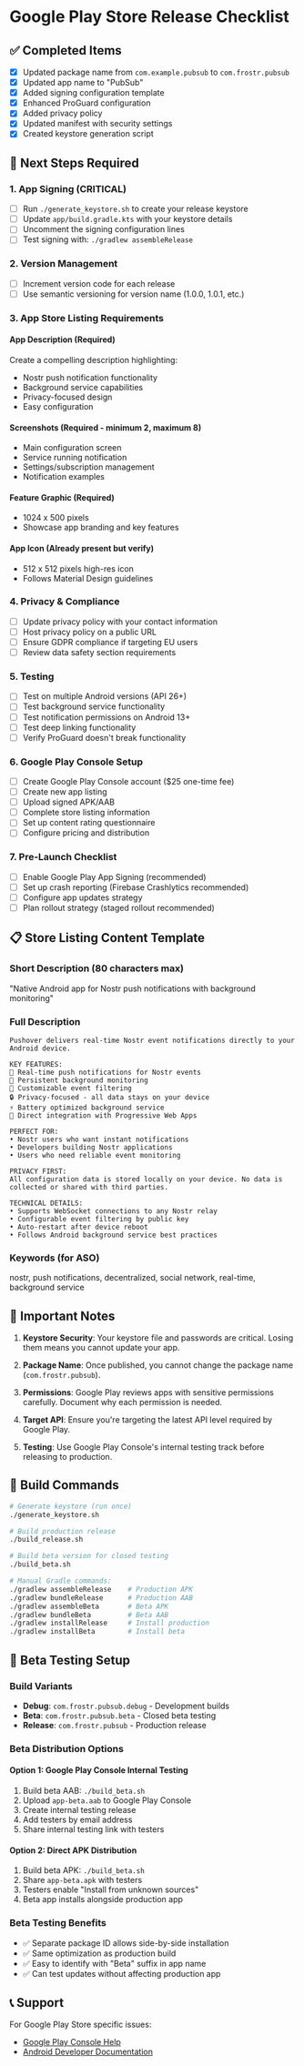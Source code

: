 # Google Play Store Release Checklist

## ✅ Completed Items

- [x] Updated package name from `com.example.pubsub` to `com.frostr.pubsub`
- [x] Updated app name to "PubSub"
- [x] Added signing configuration template
- [x] Enhanced ProGuard configuration
- [x] Added privacy policy
- [x] Updated manifest with security settings
- [x] Created keystore generation script

## 🔄 Next Steps Required

### 1. App Signing (CRITICAL)
- [ ] Run `./generate_keystore.sh` to create your release keystore
- [ ] Update `app/build.gradle.kts` with your keystore details
- [ ] Uncomment the signing configuration lines
- [ ] Test signing with: `./gradlew assembleRelease`

### 2. Version Management
- [ ] Increment version code for each release
- [ ] Use semantic versioning for version name (1.0.0, 1.0.1, etc.)

### 3. App Store Listing Requirements

#### App Description (Required)
Create a compelling description highlighting:
- Nostr push notification functionality
- Background service capabilities
- Privacy-focused design
- Easy configuration

#### Screenshots (Required - minimum 2, maximum 8)
- Main configuration screen
- Service running notification
- Settings/subscription management
- Notification examples

#### Feature Graphic (Required)
- 1024 x 500 pixels
- Showcase app branding and key features

#### App Icon (Already present but verify)
- 512 x 512 pixels high-res icon
- Follows Material Design guidelines

### 4. Privacy & Compliance
- [ ] Update privacy policy with your contact information
- [ ] Host privacy policy on a public URL
- [ ] Ensure GDPR compliance if targeting EU users
- [ ] Review data safety section requirements

### 5. Testing
- [ ] Test on multiple Android versions (API 26+)
- [ ] Test background service functionality
- [ ] Test notification permissions on Android 13+
- [ ] Test deep linking functionality
- [ ] Verify ProGuard doesn't break functionality

### 6. Google Play Console Setup
- [ ] Create Google Play Console account ($25 one-time fee)
- [ ] Create new app listing
- [ ] Upload signed APK/AAB
- [ ] Complete store listing information
- [ ] Set up content rating questionnaire
- [ ] Configure pricing and distribution

### 7. Pre-Launch Checklist
- [ ] Enable Google Play App Signing (recommended)
- [ ] Set up crash reporting (Firebase Crashlytics recommended)
- [ ] Configure app updates strategy
- [ ] Plan rollout strategy (staged rollout recommended)

## 📋 Store Listing Content Template

### Short Description (80 characters max)
"Native Android app for Nostr push notifications with background monitoring"

### Full Description
```
Pushover delivers real-time Nostr event notifications directly to your Android device.

KEY FEATURES:
🔔 Real-time push notifications for Nostr events
🔄 Persistent background monitoring
🎯 Customizable event filtering
🔒 Privacy-focused - all data stays on your device
⚡ Battery optimized background service
🚀 Direct integration with Progressive Web Apps

PERFECT FOR:
• Nostr users who want instant notifications
• Developers building Nostr applications
• Users who need reliable event monitoring

PRIVACY FIRST:
All configuration data is stored locally on your device. No data is collected or shared with third parties.

TECHNICAL DETAILS:
• Supports WebSocket connections to any Nostr relay
• Configurable event filtering by public key
• Auto-restart after device reboot
• Follows Android background service best practices
```

### Keywords (for ASO)
nostr, push notifications, decentralized, social network, real-time, background service

## 🚨 Important Notes

1. **Keystore Security**: Your keystore file and passwords are critical. Losing them means you cannot update your app.

2. **Package Name**: Once published, you cannot change the package name (`com.frostr.pubsub`).

3. **Permissions**: Google Play reviews apps with sensitive permissions carefully. Document why each permission is needed.

4. **Target API**: Ensure you're targeting the latest API level required by Google Play.

5. **Testing**: Use Google Play Console's internal testing track before releasing to production.

## 🔧 Build Commands

```bash
# Generate keystore (run once)
./generate_keystore.sh

# Build production release
./build_release.sh

# Build beta version for closed testing
./build_beta.sh

# Manual Gradle commands:
./gradlew assembleRelease    # Production APK
./gradlew bundleRelease      # Production AAB
./gradlew assembleBeta       # Beta APK
./gradlew bundleBeta         # Beta AAB
./gradlew installRelease     # Install production
./gradlew installBeta        # Install beta
```

## 🧪 Beta Testing Setup

### Build Variants
- **Debug**: `com.frostr.pubsub.debug` - Development builds
- **Beta**: `com.frostr.pubsub.beta` - Closed beta testing
- **Release**: `com.frostr.pubsub` - Production release

### Beta Distribution Options

#### Option 1: Google Play Console Internal Testing
1. Build beta AAB: `./build_beta.sh`
2. Upload `app-beta.aab` to Google Play Console
3. Create internal testing release
4. Add testers by email address
5. Share internal testing link with testers

#### Option 2: Direct APK Distribution
1. Build beta APK: `./build_beta.sh`
2. Share `app-beta.apk` with testers
3. Testers enable "Install from unknown sources"
4. Beta app installs alongside production app

### Beta Testing Benefits
- ✅ Separate package ID allows side-by-side installation
- ✅ Same optimization as production build
- ✅ Easy to identify with "Beta" suffix in app name
- ✅ Can test updates without affecting production app

## 📞 Support

For Google Play Store specific issues:
- [Google Play Console Help](https://support.google.com/googleplay/android-developer/)
- [Android Developer Documentation](https://developer.android.com/distribute/google-play)
